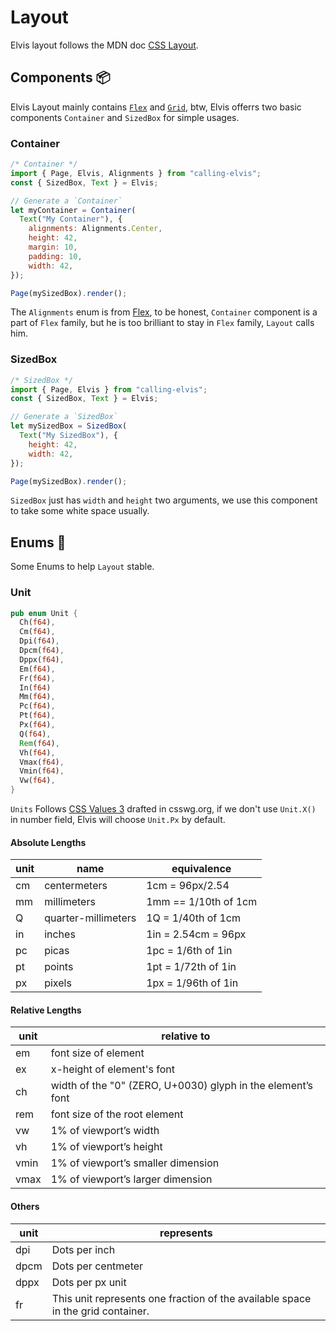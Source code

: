 # Layout

Elvis layout follows the MDN doc [CSS Layout][1].

## Components 📦

Elvis Layout mainly contains [`Flex`](/flex.md) and [`Grid`](/grid.md), btw, Elvis offerrs two basic components `Container` and `SizedBox` for simple usages.

### Container
```js
/* Container */
import { Page, Elvis, Alignments } from "calling-elvis";
const { SizedBox, Text } = Elvis;

// Generate a `Container`
let myContainer = Container(
  Text("My Container"), {
    alignments: Alignments.Center,
    height: 42,
    margin: 10,
    padding: 10,
    width: 42,
});

Page(mySizedBox).render();
```

The `Alignments` enum is from [Flex](/flex.md), to be honest, `Container` component is a part of `Flex` family, but he is too brilliant to stay in `Flex` family, `Layout` calls him.


### SizedBox

```js
/* SizedBox */
import { Page, Elvis } from "calling-elvis";
const { SizedBox, Text } = Elvis;

// Generate a `SizedBox`
let mySizedBox = SizedBox(
  Text("My SizedBox"), {
    height: 42,
    width: 42,
});

Page(mySizedBox).render();
```

`SizedBox` just has `width` and `height` two arguments, we use this component to take some white space usually.

## Enums 🍩

Some Enums to help `Layout` stable.

### Unit

```rust
pub enum Unit {
  Ch(f64),
  Cm(f64),
  Dpi(f64),
  Dpcm(f64),
  Dppx(f64),
  Em(f64),
  Fr(f64),
  In(f64)
  Mm(f64),
  Pc(f64),
  Pt(f64),
  Px(f64),
  Q(f64),
  Rem(f64),
  Vh(f64),
  Vmax(f64),
  Vmin(f64),
  Vw(f64),
}
```
`Units` Follows [CSS Values 3][3] drafted in csswg.org, if we don't use `Unit.X()` in number field, Elvis will choose `Unit.Px` by default.

#### Absolute Lengths
| unit | name                | equivalence          |
|------|---------------------|----------------------|
| cm   | centermeters        | 1cm = 96px/2.54      |
| mm   | millimeters         | 1mm == 1/10th of 1cm |
| Q    | quarter-millimeters | 1Q = 1/40th of 1cm   |
| in   | inches              | 1in = 2.54cm = 96px  |
| pc   | picas               | 1pc = 1/6th of 1in   |
| pt   | points              | 1pt = 1/72th of 1in  |
| px   | pixels              | 1px = 1/96th of 1in  |

#### Relative Lengths
| unit | relative to                                                 |
|------|-------------------------------------------------------------|
| em   | font size of element                                        |
| ex   | x-height of element's font                                  |
| ch   | width of the "0" (ZERO, U+0030) glyph in the element’s font |
| rem  | font size of the root element                               |
| vw   | 1% of viewport’s width                                      |
| vh   | 1% of viewport’s height                                     |
| vmin | 1% of viewport’s smaller dimension                          |
| vmax | 1% of viewport’s larger dimension                           |

#### Others
| unit | represents                                                                      |
|------|---------------------------------------------------------------------------------|
| dpi  | Dots per inch                                                                   |
| dpcm | Dots per centmeter                                                              |
| dppx | Dots per px unit                                                                |
| fr   | This unit represents one fraction of the available space in the grid container. |

[1]: https://developer.mozilla.org/en-US/docs/Learn/CSS/CSS_layout
[2]: https://developer.mozilla.org/en-US/docs/Web/CSS/CSS_Box_Alignment
[3]: https://drafts.csswg.org/css-values-3
